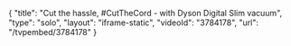 {
    "title": "Cut the hassle, #CutTheCord - with Dyson Digital Slim vacuum",
    "type": "solo",
    "layout": "iframe-static",
    "videoId": "3784178",
    "url": "\/tvpembed\/3784178"
}